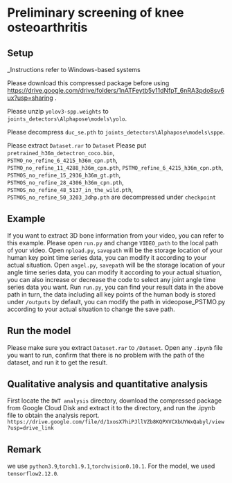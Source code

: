 # Preliminary screening of knee osteoarthritis

## Setup
_Instructions refer to Windows-based systems

Please download this compressed package before using https://drive.google.com/drive/folders/1nATFeytb5y11dNfpT_6nRA3pdo8sv6ux?usp=sharing .

Please unzip `yolov3-spp.weights` to `joints_detectors\Alphapose\models\yolo`.

Please decompress `duc_se.pth` to `joints_detectors\Alphapose\models\sppe`.

Please extract `Dataset.rar` to `Dataset`
Please put `pretrained_h36m_detectron_coco.bin`, `PSTMO_no_refine_6_4215_h36m_cpn.pth`,
`PSTMO_no_refine_11_4288_h36m_cpn.pth`, `PSTMO_refine_6_4215_h36m_cpn.pth`,
`PSTMOS_no_refine_15_2936_h36m_gt.pth`, `PSTMOS_no_refine_28_4306_h36m_cpn.pth`,
`PSTMOS_no_refine_48_5137_in_the_wild.pth`, `PSTMOS_no_refine_50_3203_3dhp.pth` are decompressed under `checkpoint`

## Example 

If you want to extract 3D bone information from your video, you can refer to this example.
Please open `run.py` and change `VIDEO_path` to the local path of your video. Open `npload.py`, `savepath` will be the storage location of your human key point time series data, you can modify it according to your actual situation. Open `angel.py`, `savepath` will be the storage location of your angle time series data, you can modify it according to your actual situation, you can also increase or decrease the code to select any joint angle time series data you want.
Run `run.py`, you can find your result data in the above path in turn, the data including all key points of the human body is stored under `/outputs` by default, you can modify the path in videopose_PSTMO.py according to your actual situation to change the save path.


## Run the model

Please make sure you extract `Dataset.rar` to `/Dataset`.
Open any `.ipynb` file you want to run, confirm that there is no problem with the path of the dataset, and run it to get the result.

## Qualitative analysis and quantitative analysis

First locate the `DWT analysis` directory, download the compressed package from Google Cloud Disk and extract it to the directory, and run the .ipynb file to obtain the analysis report.
`https://drive.google.com/file/d/1xosX7hiPJllVZb8KQPXVCXbUYWxQabyl/view?usp=drive_link`

## Remark

we use `python3.9`,`torch1.9.1`,`torchvision0.10.1`.
For the model, we used `tensorflow2.12.0`.
